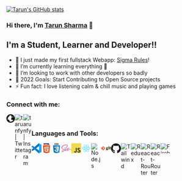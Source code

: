 [![Tarun's GitHub stats](https://github-readme-stats.vercel.app/api?username=tarunfy&show_icons=true&theme=radical)](https://github.com/anuraghazra/github-readme-stats)

### Hi there, I'm [Tarun Sharma][website] 👋

## I'm a Student, Learner and Developer!!

- 🔭 I just made my first fullstack Webapp: [Sigma Rules][course]!
- 🌱 I’m currently learning everything 🤣
- 👯 I’m looking to work with other developers so badly
- 🥅 2022 Goals: Start Contributing to Open Source projects
- ⚡ Fun fact: I love listening calm & chill music and playing games

### Connect with me:

[<img align="left" alt="tarunfy | Website" width="22px" src="https://raw.githubusercontent.com/iconic/open-iconic/master/svg/globe.svg" />][website]
[<img align="left" alt="tarunfy | Twitter" width="22px" src="https://cdn.jsdelivr.net/npm/simple-icons@v3/icons/twitter.svg" />][twitter]
[<img align="left" alt="tarunfy | Instagram" width="22px" src="https://cdn.jsdelivr.net/npm/simple-icons@v3/icons/instagram.svg" />][instagram]

<br />

### Languages and Tools:

[<img align="left" alt="Visual Studio Code" width="26px" src="https://raw.githubusercontent.com/github/explore/80688e429a7d4ef2fca1e82350fe8e3517d3494d/topics/visual-studio-code/visual-studio-code.png" />][vscode]
[<img align="left" alt="HTML5" width="26px" src="https://raw.githubusercontent.com/github/explore/80688e429a7d4ef2fca1e82350fe8e3517d3494d/topics/html/html.png" />][html]
[<img align="left" alt="CSS3" width="26px" src="https://raw.githubusercontent.com/github/explore/80688e429a7d4ef2fca1e82350fe8e3517d3494d/topics/css/css.png" />][css3]
[<img align="left" alt="Sass" width="26px" src="https://raw.githubusercontent.com/github/explore/80688e429a7d4ef2fca1e82350fe8e3517d3494d/topics/sass/sass.png" />][saas]
[<img align="left" alt="JavaScript" width="26px" src="https://raw.githubusercontent.com/github/explore/80688e429a7d4ef2fca1e82350fe8e3517d3494d/topics/javascript/javascript.png" />][js]
[<img align="left" alt="React" width="26px" src="https://raw.githubusercontent.com/github/explore/80688e429a7d4ef2fca1e82350fe8e3517d3494d/topics/react/react.png" />][react]
[<img align="left" alt="Node.js" width="26px" src="https://w7.pngwing.com/pngs/777/698/png-transparent-node-js-javascript-software-developer-npm-github-angle-text-logo.png" />][nodejs]
[<img align="left" alt="Git" width="26px" src="https://raw.githubusercontent.com/github/explore/80688e429a7d4ef2fca1e82350fe8e3517d3494d/topics/git/git.png" />][git]
[<img align="left" alt="GitHub" width="26px" src="https://raw.githubusercontent.com/github/explore/78df643247d429f6cc873026c0622819ad797942/topics/github/github.png" />][github]
[<img align="left" alt="Tailwind" width="26px" src="https://tailwindcss.com/_next/static/media/tailwindcss-mark.cb8046c163f77190406dfbf4dec89848.svg" />][tailwind]
[<img align="left" alt="Redux" width="26px" src="https://redux.js.org/img/redux.svg" />][redux]
[<img align="left" alt="React-Router" width="26px" src="https://seeklogo.com/images/R/react-router-logo-AB5BFB638F-seeklogo.com.png" />][react-router]
[<img align="left" alt="React-Router" width="26px" src="https://pagepro.co/blog/wp-content/uploads/2020/03/framer-motion.png" />][framer-motion]
[<img align="left" alt="Firebase" width="26px" height="26px" src="https://firebase.google.com/downloads/brand-guidelines/PNG/logo-vertical.png" />][firebase]

<br />

[website]: https://tarunfy.github.io
[twitter]: https://twitter.com/tarunfy
[instagram]: https://instagram.com/tarunfy
[vscode]: https://code.visualstudio.com/download
[html]: https://html.com/
[css3]: https://www.w3schools.com/css/
[nodejs]: https://nodejs.org/en/
[saas]: https://sass-lang.com/
[js]: https://www.javascript.com/
[react]: https://reactjs.org/
[git]: https://git-scm.com/
[github]: https://github.com/
[tailwind]: https://tailwindcss.com/
[redux]: https://redux.js.org/
[react-router]: https://reactrouter.com/
[framer-motion]: https://www.framer.com/motion/
[firebase]: https://firebase.google.com/
[course]: https://sigma-rules.netlify.app/
